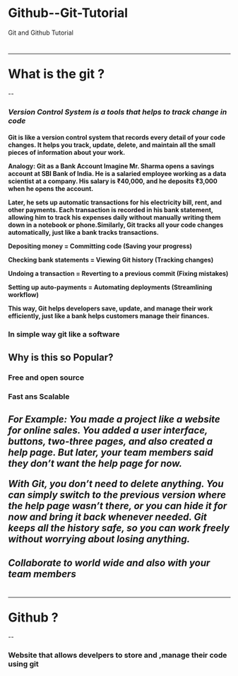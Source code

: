 # Github--Git-Tutorial
Git and Github Tutorial

<h1> <b> <hr> What is the git ?</b></h1>
-- <h3> <i>  Version Control System is a tools that helps to track change in code</i> </h3>

 <h4> Git is like a version control system that records every detail of your code changes. It helps you track, update, delete, and maintain all the small pieces of information about your work.

Analogy: Git as a Bank Account
Imagine Mr. Sharma opens a savings account at SBI Bank of India. He is a salaried employee working as a data scientist at a company. His salary is ₹40,000, and he deposits ₹3,000 when he opens the account.

Later, he sets up automatic transactions for his electricity bill, rent, and other payments. Each transaction is recorded in his bank statement, allowing him to track his expenses daily without manually writing them down in a notebook or phone.Similarly, Git tracks all your code changes automatically, just like a bank tracks transactions.

Depositing money = Committing code (Saving your progress)

Checking bank statements = Viewing Git history (Tracking changes)

Undoing a transaction = Reverting to a previous commit (Fixing mistakes)

Setting up auto-payments = Automating deployments (Streamlining workflow)

This way, Git helps developers save, update, and manage their work efficiently, just like a bank helps customers manage their finances.
</h4>

<h3> In simple way git like a software </h3>

<h2> Why is this so Popular? </h2>
<h3> Free and open source</h3>
<h3> Fast ans Scalable</h3>

<h2> <i> For Example:
You made a project like a website for online sales. You added a user interface, buttons, two-three pages, and also created a help page. But later, your team members said they don’t want the help page for now.

With Git, you don’t need to delete anything. You can simply switch to the previous version where the help page wasn’t there, or you can hide it for now and bring it back whenever needed. Git keeps all the history safe, so you can work freely without worrying about losing anything. 
</i></h2>

<h2> <i> Collaborate to world wide and also with your team members </i></h2>

<h1> <hr> <b> Github ? </b></h1>

--<h3> Website that allows develpers to store and ,manage their code using git </h3>



